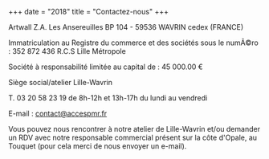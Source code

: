 +++
date = "2018"
title = "Contactez-nous"
+++

Artwall Z.A. Les Ansereuilles BP 104 - 59536 WAVRIN cedex (FRANCE)
  
Immatriculation au Registre du commerce et des sociétés sous le numÃ©ro : 352 872 436 R.C.S Lille Métropole
  
Société à responsabilité limitée au capital de : 45 000.00 €
  
 
Siège social/atelier Lille-Wavrin
  
T. 03 20 58 23 19 de 8h-12h et 13h-17h du lundi au vendredi

E-mail : contact@accespmr.fr

Vous pouvez nous rencontrer à notre atelier de Lille-Wavrin et/ou demander un RDV avec notre responsable commercial présent sur la côte d'Opale, au Touquet (pour cela merci de nous envoyer un e-mail).

